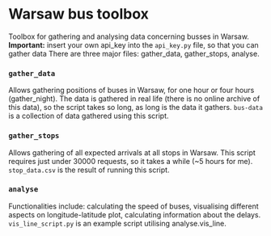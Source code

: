 # Warsaw bus toolbox

Toolbox for gathering and analysing data concerning busses in Warsaw.
**Important:** insert your own api_key into the `api_key.py` file, so that you can gather data
There are three major files: gather_data, gather_stops, analyse.

### `gather_data`

Allows gathering positions of buses in Warsaw, for one hour or four hours (gather_night). The data is gathered in real life (there is no online archive of this data), so the script takes so long, as long is the data it gathers. `bus-data` is a collection of data gathered using this script.

### `gather_stops`

Allows gathering of all expected arrivals at all stops in Warsaw. This script requires just under 30000 requests, so it takes a while (~5 hours for me). `stop_data.csv` is the result of running this script.

### `analyse`

Functionalities include: calculating the speed of buses, visualising different aspects on longitude-latitude plot, calculating information about the delays. `vis_line_script.py` is an example script utilising analyse.vis_line.


